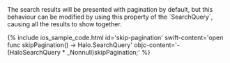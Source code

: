 <div markdown="1">
The search results will be presented with pagination by default, but this behaviour can be modified by using this property of the `SearchQuery`, causing all the results to show together.

{% include ios_sample_code.html id='skip-pagination' 
swift-content='open func skipPagination() -> Halo.SearchQuery'
objc-content='- (HaloSearchQuery * _Nonnull)skipPagination;'
%}
</div>